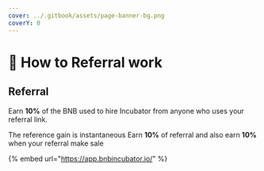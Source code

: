 ```yaml
---
cover: ../.gitbook/assets/page-banner-bg.png
coverY: 0
---
```


# 🌟 How to Referral work

## Referral

Earn **10%** of the BNB used to hire Incubator from anyone who uses your referral link.&#x20;

The reference gain is instantaneous Earn **10%** of referral and also earn **10%** when your referral make sale

{% embed url="https://app.bnbincubator.io/" %}

